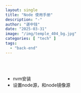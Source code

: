 ```yaml
---
layout: single
title: "Node 使用手册"
description: "-"
author: "谌中钱"
date: "2025-03-31"
image: "/img/temple_404_bg.jpg"
categories: [ "tech" ]
tags:
  - "back-end"
---
```


<br />
<br />

<!-- @import "[TOC]" {cmd="toc" depthFrom=1 depthTo=6} -->

<!-- code_chunk_output -->



<!-- /code_chunk_output -->

- nvm安装
- 设置node源，和node镜像源
